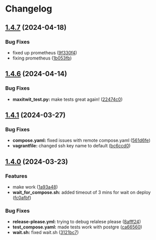 # Changelog

## [1.4.7](https://github.com/DevOps-2024-group-p/maxitwit/compare/v1.4.6...v1.4.7) (2024-04-18)


### Bug Fixes

* fixed up prometheus ([9f330f4](https://github.com/DevOps-2024-group-p/maxitwit/commit/9f330f4a1ee0b3f809bf16626991fd03feeb2052))
* fixing prometheus ([1b053fb](https://github.com/DevOps-2024-group-p/maxitwit/commit/1b053fb7d74a0f3b8b6078ad96395d92103cd679))

## [1.4.6](https://github.com/DevOps-2024-group-p/maxitwit/compare/v1.4.5...v1.4.6) (2024-04-14)


### Bug Fixes

* **maxitwit_test.py:** make tests great again! ([22474c0](https://github.com/DevOps-2024-group-p/maxitwit/commit/22474c080542bb5123d860257b54f43576e12a96))

## [1.4.1](https://github.com/DevOps-2024-group-p/maxitwit/compare/v1.4.0...v1.4.1) (2024-03-27)


### Bug Fixes

* **compose.yaml:** fixed issues with remote compose.yaml ([561d6fe](https://github.com/DevOps-2024-group-p/maxitwit/commit/561d6fe04e161a34b97dc6d103e7526de4d7e64d))
* **vagrantfile:** changed ssh key name to default ([bc6ccd0](https://github.com/DevOps-2024-group-p/maxitwit/commit/bc6ccd06ff8a68941107fc00d242b0cce5e5c92a))

## [1.4.0](https://github.com/DevOps-2024-group-p/maxitwit/compare/v1.3.0...v1.4.0) (2024-03-23)


### Features

* make work ([1a93a48](https://github.com/DevOps-2024-group-p/maxitwit/commit/1a93a48b5272477dbce736cc959105f699f9f576))
* **wait_for_compose.sh:** added timeout of 3 mins for wait on deploy ([fc0afbf](https://github.com/DevOps-2024-group-p/maxitwit/commit/fc0afbfc4dcb6006ec8e1a88a0071716bd5fbe6a))


### Bug Fixes

* **release-please.yml:** trying to debug relalese please ([8afff24](https://github.com/DevOps-2024-group-p/maxitwit/commit/8afff24a9b5ef0f4827e9af2fae58c44c68a7a5a))
* **test_compose.yaml:** made tests work with postgre ([ca66560](https://github.com/DevOps-2024-group-p/maxitwit/commit/ca66560080a3c5fe62cc9ad5719a7de4145e02df))
* **wait.sh:** fixed wait.sh ([3121bc7](https://github.com/DevOps-2024-group-p/maxitwit/commit/3121bc7fe1138272d9f997546ece591c5a1fb8c2))
